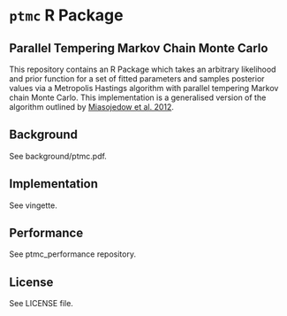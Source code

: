 # `ptmc` R Package 

## Parallel Tempering Markov Chain Monte Carlo 


This repository contains an R Package which takes an arbitrary likelihood and prior function for a set of fitted parameters and samples posterior values via a Metropolis Hastings algorithm with parallel tempering Markov chain Monte Carlo. This implementation is a generalised version of the algorithm outlined by [Miasojedow et al. 2012](https://arxiv.org/pdf/1205.1076.pdf).

## Background

See background/ptmc.pdf.

## Implementation

See vingette.

## Performance

See ptmc_performance repository.

## License

See LICENSE file.

